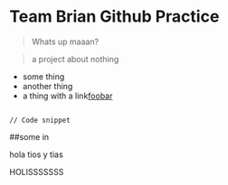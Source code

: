 
# Team Brian Github Practice

> Whats up maaan?

> a project about nothing

- some thing
- another thing
- a thing with a link[foobar](http://asdasdasd)

````

// Code snippet

````

##some in 


hola tios y tias

HOLISSSSSSS

